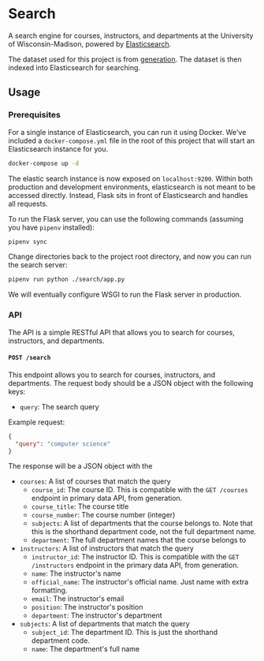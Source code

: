 # Search

A search engine for courses, instructors, and departments at the University of Wisconsin-Madison, powered by [Elasticsearch](https://www.elastic.co/).

The dataset used for this project is from [generation](../generation). The dataset is then indexed into Elasticsearch for searching.

## Usage

### Prerequisites

For a single instance of Elasticsearch, you can run it using Docker. We've included a `docker-compose.yml` file in the root of this project that will start an Elasticsearch instance for you.

```bash
docker-compose up -d
```

The elastic search instance is now exposed on `localhost:9200`. Within both production and development environments, elasticsearch is not meant to be accessed directly. Instead, Flask sits in front of Elasticsearch and handles all requests.

To run the Flask server, you can use the following commands (assuming you have `pipenv` installed):

```bash
pipenv sync
```

Change directories back to the project root directory, and now you can run the search server:

```sh [pipenv]
pipenv run python ./search/app.py
```

We will eventually configure WSGI to run the Flask server in production.

### API

The API is a simple RESTful API that allows you to search for courses, instructors, and departments.

#### `POST /search`

This endpoint allows you to search for courses, instructors, and departments. The request body should be a JSON object with the following keys:

- `query`: The search query

Example request:

```json
{
  "query": "computer science"
}
```

The response will be a JSON object with the

- `courses`: A list of courses that match the query
    - `course_id`: The course ID. This is compatible with the `GET /courses` endpoint in primary data API, from generation.
    - `course_title`: The course title
    - `course_number`: The course number (integer)
    - `subjects`: A list of departments that the course belongs to. Note that this is the shorthand department code, not the full department name.
    - `department`: The full department names that the course belongs to
- `instructors`: A list of instructors that match the query
    - `instructor_id`: The instructor ID. This is compatible with the `GET /instructors` endpoint in the primary data API, from generation.
    - `name`: The instructor's name
    - `official_name`: The instructor's official name. Just name with extra formatting.
    - `email`: The instructor's email
    - `position`: The instructor's position
    - `department`: The instructor's department
- `subjects`: A list of departments that match the query
    - `subject_id`: The department ID. This is just the shorthand department code.
    - `name`: The department's full name